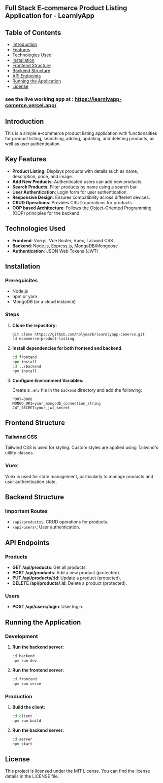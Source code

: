 ## Full Stack E-commerce Product Listing Application for - LearnlyApp

## Table of Contents
- [Introduction](#introduction)
- [Features](#key-features)
- [Technologies Used](#technologies-used)
- [Installation](#installation)
- [Frontend Structure](#frontend-structure)
- [Backend Structure](#backend-structure)
- [API Endpoints](#api-endpoints)
- [Running the Application](#running-the-application)
- [License](#license)

### see the live working app at : https://learnlyapp-comerce.vercel.app/

## Introduction

This is a simple e-commerce product listing application with functionalities for product listing, searching, adding, updating, and deleting products, as well as user authentication.

## Key Features

- **Product Listing**: Displays products with details such as name, description, price, and image.
- **Add New Products**: Authenticated users can add new products.
- **Search Products**: Filter products by name using a search bar.
- **User Authentication**: Login form for user authentication.
- **Responsive Design**: Ensures compatibility across different devices.
- **CRUD Operations**: Provides CRUD operations for products.
- **OOP based Architecture**: Follows the Object-Oriented Programming (OOP) principles for the backend.

## Technologies Used

- **Frontend**: Vue.js, Vue Router, Vuex, Tailwind CSS
- **Backend**: Node.js, Express.js, MongoDB/Mongoose
- **Authentication**: JSON Web Tokens (JWT)

## Installation

### Prerequisites

- Node.js
- npm or yarn
- MongoDB (or a cloud instance)

### Steps

1. **Clone the repository:**
   ```sh
   git clone https://github.com/holymark/learnlyapp-comerce.git
   cd ecommerce-product-listing
   ```

2. **Install dependencies for both frontend and backend:**
   ```sh
   cd frontend
   npm install
   cd ../backend
   npm install
   ```

3. **Configure Environment Variables:**

   Create a `.env` file in the `backend` directory and add the following:
   ```env
   PORT=5000
   MONGO_URI=your_mongodb_connection_string
   JWT_SECRET=your_jwt_secret
   ```

## Frontend Structure


### Tailwind CSS

Tailwind CSS is used for styling. Custom styles are applied using Tailwind's utility classes.

### Vuex

Vuex is used for state management, particularly to manage products and user authentication state.

## Backend Structure

### Important Routes

- `/api/products\`: CRUD operations for products.
- `/api/users\`: User authentication.

## API Endpoints

### Products

- **GET /api/products**: Get all products.
- **POST /api/products**: Add a new product (protected).
- **PUT /api/products/:id**: Update a product (protected).
- **DELETE /api/products/:id**: Delete a product (protected).

### Users

- **POST /api/users/login**: User login.

## Running the Application

### Development

1. **Run the backend server:**
   ```sh
   cd backend
   npm run dev
   ```

2. **Run the frontend server:**
   ```sh
   cd frontend
   npm run serve
   ```

### Production

1. **Build the client:**
   ```sh
   cd client
   npm run build
   ```

2. **Run the backend server:**
   ```sh
   cd server
   npm start
   ```

## License

This project is licensed under the MIT License. You can find the license details in the LICENSE file.